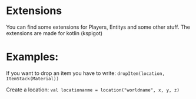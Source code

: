 # Extensions
You can find some extensions for Players, Entitys and some other stuff.
The extensions are made for kotlin (kspigot)

# Examples:
If you want to drop an item you have to write:
`
dropItem(location, ItemStack(Material))
`


Create a location:
`
val locationanme = location("worldname", x, y, z)
`
